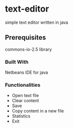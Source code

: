 # text-editor
simple text editor written in java

## Prerequisites
commons-io-2.5 library

### Built With
Netbeans IDE for java

### Functionalities
- Open text file
- Clear content
- Save 
- Copy content in a new file
- Statistics
- Exit
